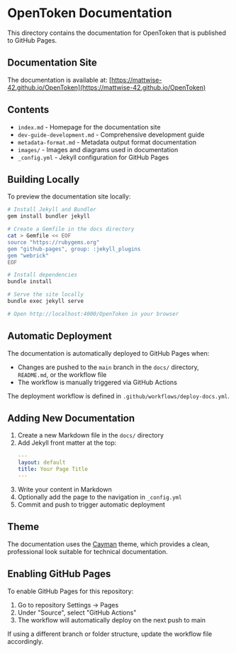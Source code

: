 # OpenToken Documentation

This directory contains the documentation for OpenToken that is published to GitHub Pages.

## Documentation Site

The documentation is available at: [https://mattwise-42.github.io/OpenToken](https://mattwise-42.github.io/OpenToken)

## Contents

- `index.md` - Homepage for the documentation site
- `dev-guide-development.md` - Comprehensive development guide
- `metadata-format.md` - Metadata output format documentation
- `images/` - Images and diagrams used in documentation
- `_config.yml` - Jekyll configuration for GitHub Pages

## Building Locally

To preview the documentation site locally:

```bash
# Install Jekyll and Bundler
gem install bundler jekyll

# Create a Gemfile in the docs directory
cat > Gemfile << EOF
source "https://rubygems.org"
gem "github-pages", group: :jekyll_plugins
gem "webrick"
EOF

# Install dependencies
bundle install

# Serve the site locally
bundle exec jekyll serve

# Open http://localhost:4000/OpenToken in your browser
```

## Automatic Deployment

The documentation is automatically deployed to GitHub Pages when:
- Changes are pushed to the `main` branch in the `docs/` directory, `README.md`, or the workflow file
- The workflow is manually triggered via GitHub Actions

The deployment workflow is defined in `.github/workflows/deploy-docs.yml`.

## Adding New Documentation

1. Create a new Markdown file in the `docs/` directory
2. Add Jekyll front matter at the top:
   ```yaml
   ---
   layout: default
   title: Your Page Title
   ---
   ```
3. Write your content in Markdown
4. Optionally add the page to the navigation in `_config.yml`
5. Commit and push to trigger automatic deployment

## Theme

The documentation uses the [Cayman](https://github.com/pages-themes/cayman) theme, which provides a clean, professional look suitable for technical documentation.

## Enabling GitHub Pages

To enable GitHub Pages for this repository:

1. Go to repository Settings → Pages
2. Under "Source", select "GitHub Actions"
3. The workflow will automatically deploy on the next push to main

If using a different branch or folder structure, update the workflow file accordingly.
